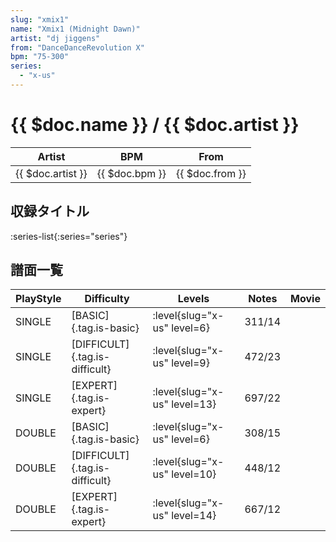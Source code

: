 ```yaml
---
slug: "xmix1"
name: "Xmix1 (Midnight Dawn)"
artist: "dj jiggens"
from: "DanceDanceRevolution X"
bpm: "75-300"
series:
  - "x-us"
---
```


# {{ $doc.name }} / {{ $doc.artist }}

|Artist|BPM|From|
|------|---|----|
|{{ $doc.artist }}|{{ $doc.bpm }}|{{ $doc.from }}|

## 収録タイトル

:series-list{:series="series"}

## 譜面一覧

|PlayStyle|Difficulty|Levels|Notes|Movie|
|---------|----------|------|-----|-----|
|SINGLE|[BASIC]{.tag.is-basic}|<div class="field is-grouped is-grouped-multiline"> :level{slug="x-us" level=6}</div>|311/14||
|SINGLE|[DIFFICULT]{.tag.is-difficult}|<div class="field is-grouped is-grouped-multiline"> :level{slug="x-us" level=9}</div>|472/23||
|SINGLE|[EXPERT]{.tag.is-expert}|<div class="field is-grouped is-grouped-multiline"> :level{slug="x-us" level=13}</div>|697/22||
|DOUBLE|[BASIC]{.tag.is-basic}|<div class="field is-grouped is-grouped-multiline"> :level{slug="x-us" level=6}</div>|308/15||
|DOUBLE|[DIFFICULT]{.tag.is-difficult}|<div class="field is-grouped is-grouped-multiline"> :level{slug="x-us" level=10}</div>|448/12||
|DOUBLE|[EXPERT]{.tag.is-expert}|<div class="field is-grouped is-grouped-multiline"> :level{slug="x-us" level=14}</div>|667/12||
